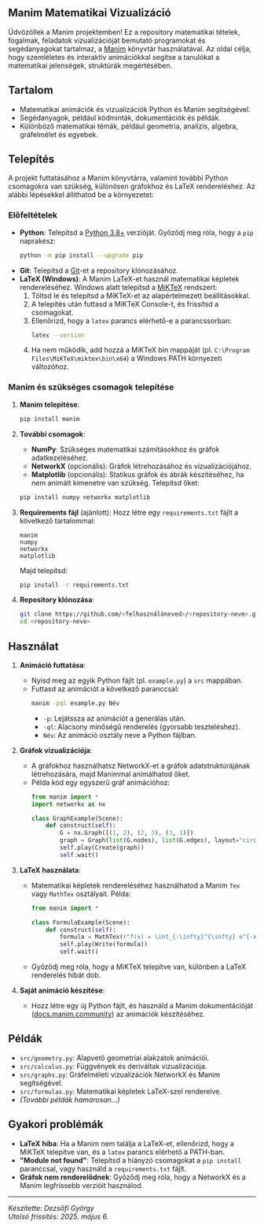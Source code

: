 ## Manim Matematikai Vizualizáció

Üdvözöllek a Manim projektemben! Ez a repository matematikai tételek, fogalmak, feladatok vizualizációját bemutató programokat és segédanyagokat tartalmaz, a [Manim](https://www.manim.community/) könyvtár használatával. Az oldal célja, hogy szemléletes és interaktív animációkkal segítse a tanulókat a matematikai jelenségek, struktúrák megértésében.

## Tartalom
- Matematikai animációk és vizualizációk Python és Manim segítségével.
- Segédanyagok, például kódminták, dokumentációk és példák.
- Különböző matematikai témák, például geometria, analízis, algebra, gráfelmélet és egyebek.

## Telepítés
A projekt futtatásához a Manim könyvtárra, valamint további Python csomagokra van szükség, különösen gráfokhoz és LaTeX rendereléshez. Az alábbi lépésekkel állíthatod be a környezetet:

### Előfeltételek
- **Python**: Telepítsd a [Python 3.8+](https://www.python.org/downloads/) verzióját. Győződj meg róla, hogy a `pip` naprakész:
  ```bash
  python -m pip install --upgrade pip
  ```
- **Git**: Telepítsd a [Git](https://git-scm.com/downloads)-et a repository klónozásához.
- **LaTeX (Windows)**: A Manim LaTeX-et használ matematikai képletek rendereléséhez. Windows alatt telepítsd a [MiKTeX](https://miktex.org/download) rendszert:
  1. Töltsd le és telepítsd a MiKTeX-et az alapértelmezett beállításokkal.
  2. A telepítés után futtasd a MiKTeX Console-t, és frissítsd a csomagokat.
  3. Ellenőrizd, hogy a `latex` parancs elérhető-e a parancssorban:
     ```bash
     latex --version
     ```
  4. Ha nem működik, add hozzá a MiKTeX bin mappáját (pl. `C:\Program Files\MiKTeX\miktex\bin\x64`) a Windows PATH környezeti változóhoz.

### Manim és szükséges csomagok telepítése
1. **Manim telepítése**:
   ```bash
   pip install manim
   ```
2. **További csomagok**:
   - **NumPy**: Szükséges matematikai számításokhoz és gráfok adatkezeléséhez.
   - **NetworkX** (opcionális): Gráfok létrehozásához és vizualizációjához.
   - **Matplotlib** (opcionális): Statikus gráfok és ábrák készítéséhez, ha nem animált kimenetre van szükség.
   Telepítsd őket:
   ```bash
   pip install numpy networkx matplotlib
   ```
3. **Requirements fájl** (ajánlott):
   Hozz létre egy `requirements.txt` fájlt a következő tartalommal:
   ```
   manim
   numpy
   networkx
   matplotlib
   ```
   Majd telepítsd:
   ```bash
   pip install -r requirements.txt
   ```

4. **Repository klónozása**:
   ```bash
   git clone https://github.com/<felhasználóneved>/<repository-neve>.git
   cd <repository-neve>
   ```

## Használat
1. **Animáció futtatása**:
   - Nyisd meg az egyik Python fájlt (pl. `example.py`) a `src` mappában.
   - Futtasd az animációt a következő paranccsal:
     ```bash
     manim -pql example.py Név
     ```
     - `-p`: Lejátssza az animációt a generálás után.
     - `-ql`: Alacsony minőségű renderelés (gyorsabb teszteléshez).
     - `Név`: Az animáció osztály neve a Python fájlban.

2. **Gráfok vizualizációja**:
   - A gráfokhoz használhatsz NetworkX-et a gráfok adatstruktúrájának létrehozására, majd Manimmal animálhatod őket.
   - Példa kód egy egyszerű gráf animációhoz:
     ```python
     from manim import *
     import networkx as nx

     class GraphExample(Scene):
         def construct(self):
             G = nx.Graph([(1, 2), (2, 3), (3, 1)])
             graph = Graph(list(G.nodes), list(G.edges), layout="circular")
             self.play(Create(graph))
             self.wait()
     ```

3. **LaTeX használata**:
   - Matematikai képletek rendereléséhez használhatod a Manim `Tex` vagy `MathTex` osztályait. Példa:
     ```python
     from manim import *

     class FormulaExample(Scene):
         def construct(self):
             formula = MathTex(r"f(x) = \int_{-\infty}^{\infty} e^{-x^2} dx")
             self.play(Write(formula))
             self.wait()
     ```
   - Győződj meg róla, hogy a MiKTeX telepítve van, különben a LaTeX renderelés hibát dob.

4. **Saját animáció készítése**:
   - Hozz létre egy új Python fájlt, és használd a Manim dokumentációját ([docs.manim.community](https://docs.manim.community/en/stable/)) az animációk készítéséhez.

## Példák
- `src/geometry.py`: Alapvető geometriai alakzatok animációi.
- `src/calculus.py`: Függvények és deriváltak vizualizációja.
- `src/graphs.py`: Gráfelméleti vizualizációk NetworkX és Manim segítségével.
- `src/formulas.py`: Matematikai képletek LaTeX-szel renderelve.
- *(További példák hamarosan...)*

## Gyakori problémák
- **LaTeX hiba**: Ha a Manim nem találja a LaTeX-et, ellenőrizd, hogy a MiKTeX telepítve van, és a `latex` parancs elérhető a PATH-ban.
- **"Module not found"**: Telepítsd a hiányzó csomagokat a `pip install` paranccsal, vagy használd a `requirements.txt` fájlt.
- **Gráfok nem renderelődnek**: Győződj meg róla, hogy a NetworkX és a Manim legfrissebb verzióit használod.

---

*Készítette: Dezsőfi György*  
*Utolsó frissítés: 2025. május 6.*



